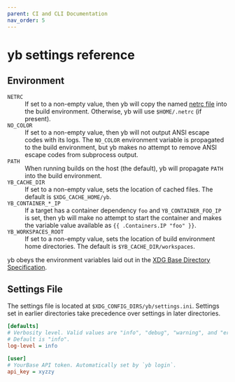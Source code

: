 ```yaml
---
parent: CI and CLI Documentation
nav_order: 5
---
```


# yb settings reference

## Environment

<!-- {% raw %} -->

<dl markdown="0">
   <dt><code>NETRC</code></dt>
   <dd>
      If set to a non-empty value, then yb will copy the named
      <a href="https://everything.curl.dev/usingcurl/netrc">netrc file</a>
      into the build environment. Otherwise, yb will use <code>$HOME/.netrc</code>
      (if present).
   </dd>

   <dt><code>NO_COLOR</code></dt>
   <dd>
      If set to a non-empty value, then yb will not output ANSI escape codes
      with its logs. The <code>NO_COLOR</code> environment variable is
      propagated to the build environment, but yb makes no attempt to remove
      ANSI escape codes from subprocess output.
   </dd>

   <dt><code>PATH</code></dt>
   <dd>
      When running builds on the host (the default), yb will propagate
      <code>PATH</code> into the build environment.
   </dd>

   <dt><code>YB_CACHE_DIR</code></dt>
   <dd>
      If set to a non-empty value, sets the location of cached files.
      The default is <code>$XDG_CACHE_HOME/yb</code>.
   </dd>

   <dt><code>YB_CONTAINER_*_IP</code></dt>
   <dd>
      If a target has a container dependency <code>foo</code> and
      <code>YB_CONTAINER_FOO_IP</code> is set, then yb will make no attempt to
      start the container and makes the variable value available as
      <code>{{ .Containers.IP "foo" }}</code>.
   </dd>

   <dt><code>YB_WORKSPACES_ROOT</code></dt>
   <dd>
      If set to a non-empty value, sets the location of build environment home
      directories. The default is <code>$YB_CACHE_DIR/workspaces</code>.
   </dd>
</dl>

<!-- {% endraw %} -->

yb obeys the environment variables laid out in the [XDG Base Directory Specification][].

[XDG Base Directory Specification]: https://specifications.freedesktop.org/basedir-spec/basedir-spec-latest.html

## Settings File

The settings file is located at `$XDG_CONFIG_DIRS/yb/settings.ini`. Settings set
in earlier directories take precedence over settings in later directories.

```ini
[defaults]
# Verbosity level. Valid values are "info", "debug", "warning", and "error".
# Default is "info".
log-level = info

[user]
# YourBase API token. Automatically set by `yb login`.
api_key = xyzzy
```
